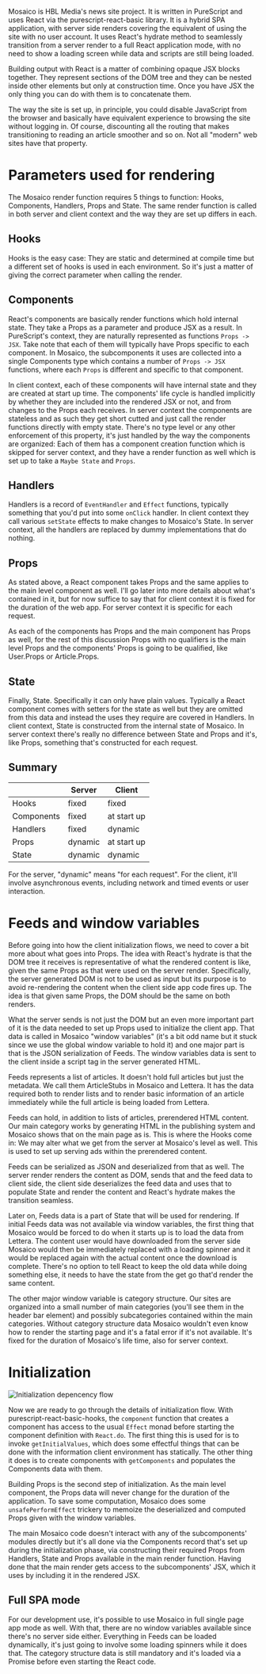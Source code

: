 Mosaico is HBL Media's news site project.  It is written in PureScript
and uses React via the purescript-react-basic library.  It is a hybrid SPA
application, with server side renders covering the equivalent of using
the site with no user account.  It uses React's hydrate method to
seamlessly transition from a server render to a full React application
mode, with no need to show a loading screen while data and scripts are
still being loaded.

Building output with React is a matter of combining opaque JSX blocks
together.  They represent sections of the DOM tree and they can be
nested inside other elements but only at construction time.  Once you
have JSX the only thing you can do with them is to concatenate them.

The way the site is set up, in principle, you could disable JavaScript
from the browser and basically have equivalent experience to browsing
the site without logging in.  Of course, discounting all the routing
that makes transitioning to reading an article smoother and so on.
Not all "modern" web sites have that property.

# Parameters used for rendering

The Mosaico render function requires 5 things to function: Hooks,
Components, Handlers, Props and State.  The same render function is
called in both server and client context and the way they are set up
differs in each.

## Hooks

Hooks is the easy case: They are static and determined at compile time
but a different set of hooks is used in each environment.  So it's
just a matter of giving the correct parameter when calling the render.

## Components

React's components are basically render functions which hold internal
state.  They take a Props as a parameter and produce JSX as a result.
In PureScript's context, they are naturally represented as functions
`Props -> JSX`.  Take note that each of them will typically have Props
specific to each component.  In Mosaico, the subcomponents it uses are
collected into a single Components type which contains a number of
`Props -> JSX` functions, where each `Props` is different and specific
to that component.

In client context, each of these components will have internal state
and they are created at start up time.  The components' life cycle is
handled implicitly by whether they are included into the rendered JSX
or not, and from changes to the Props each receives.  In server
context the components are stateless and as such they get short cutted
and just call the render functions directly with empty state.  There's
no type level or any other enforcement of this property, it's just
handled by the way the components are organized: Each of them has a
component creation function which is skipped for server context, and
they have a render function as well which is set up to take a `Maybe
State` and `Props`.

## Handlers

Handlers is a record of `EventHandler` and `Effect` functions,
typically something that you'd put into some `onClick` handler.  In
client context they call various `setState` effects to make changes to
Mosaico's State.  In server context, all the handlers are replaced by
dummy implementations that do nothing.

## Props

As stated above, a React component takes Props and the same applies to
the main level component as well.  I'll go later into more details
about what's contained in it, but for now suffice to say that for
client context it is fixed for the duration of the web app.  For
server context it is specific for each request.

As each of the components has Props and the main component has Props
as well, for the rest of this discussion Props with no qualifiers is
the main level Props and the components' Props is going to be
qualified, like User.Props or Article.Props.

## State

Finally, State.  Specifically it can only have plain values.
Typically a React component comes with setters for the state as well
but they are omitted from this data and instead the uses they require
are covered in Handlers.  In client context, State is constructed from
the internal state of Mosaico.  In server context there's really no
difference between State and Props and it's, like Props, something
that's constructed for each request.

## Summary

|            | Server  | Client      |
|------------|---------|-------------|
| Hooks      | fixed   | fixed       |
| Components | fixed   | at start up |
| Handlers   | fixed   | dynamic     |
| Props      | dynamic | at start up |
| State      | dynamic | dynamic     |

For the server, "dynamic" means "for each request".  For the client,
it'll involve asynchronous events, including network and timed events
or user interaction.

# Feeds and window variables

Before going into how the client initialization flows, we need to
cover a bit more about what goes into Props.  The idea with React's
hydrate is that the DOM tree it receives is representative of what the
rendered content is like, given the same Props as that were used on
the server render.  Specifically, the server generated DOM is not to
be used as input but its purpose is to avoid re-rendering the content
when the client side app code fires up.  The idea is that given same
Props, the DOM should be the same on both renders.

What the server sends is not just the DOM but an even more important
part of it is the data needed to set up Props used to initialize the
client app.  That data is called in Mosaico "window variables" (it's a
bit odd name but it stuck since we use the global window variable to
hold it) and one major part is that is the JSON serialization of
Feeds.  The window variables data is sent to the client inside a
script tag in the server generated HTML.

Feeds represents a list of articles.  It doesn't hold full articles
but just the metadata.  We call them ArticleStubs in Mosaico and
Lettera.  It has the data required both to render lists and to render
basic information of an article immediately while the full article is
being loaded from Lettera.

Feeds can hold, in addition to lists of articles, prerendered HTML
content.  Our main category works by generating HTML in the publishing
system and Mosaico shows that on the main page as is.  This is where
the Hooks come in: We may alter what we get from the server at
Mosaico's level as well.  This is used to set up serving ads within
the prerendered content.

Feeds can be serialized as JSON and deserialized from that as well.
The server render renders the content as DOM, sends that and the feed
data to client side, the client side deserializes the feed data and
uses that to populate State and render the content and React's hydrate
makes the transition seamless.

Later on, Feeds data is a part of State that will be used for
rendering.  If initial Feeds data was not available via window
variables, the first thing that Mosaico would be forced to do when it
starts up is to load the data from Lettera.  The content user would
have downloaded from the server side Mosaico would then be immediately
replaced with a loading spinner and it would be replaced again with
the actual content once the download is complete.  There's no option
to tell React to keep the old data while doing something else, it
needs to have the state from the get go that'd render the same
content.

The other major window variable is category structure.  Our sites are
organized into a small number of main categories (you'll see them in
the header bar element) and possibly subcategories contained within
the main categories.  Without category structure data Mosaico wouldn't
even know how to render the starting page and it's a fatal error if
it's not available.  It's fixed for the duration of Mosaico's life
time, also for server context.

# Initialization

![Initialization depencency flow](mosaico-init.png)

Now we are ready to go through the details of initialization flow.
With purescript-react-basic-hooks, the `component` function that
creates a component has access to the usual `Effect` monad before
starting the component definition with `React.do`.  The first thing
this is used for is to invoke `getInitialValues`, which does some
effectful things that can be done with the information client
environment has statically.  The other thing it does is to create
components with `getComponents` and populates the Components data with
them.

Building Props is the second step of initialization.  As the main
level component, the Props data will never change for the duration of
the application.  To save some computation, Mosaico does some
`unsafePerformEffect` trickery to memoize the deserialized and
computed Props given with the window variables.

The main Mosaico code doesn't interact with any of the subcomponents'
modules directly but it's all done via the Components record that's
set up during the initialization phase, via constructing their
required Props from Handlers, State and Props available in the main
render function.  Having done that the main render gets access to the
subcomponents' JSX, which it uses by including it in the rendered JSX.

## Full SPA mode

For our development use, it's possible to use Mosaico in full single
page app mode as well.  With that, there are no window variables
available since there's no server side either.  Everything in Feeds
can be loaded dynamically, it's just going to involve some loading
spinners while it does that.  The category structure data is still
mandatory and it's loaded via a Promise before even starting the React
code.
